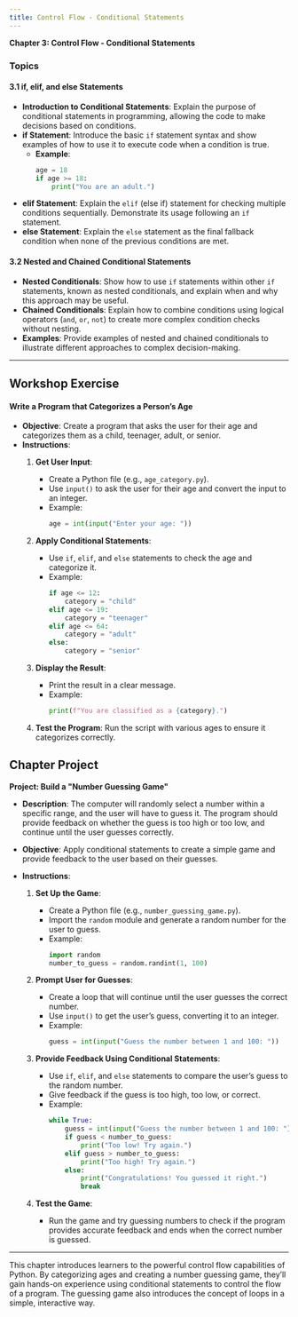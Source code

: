 ```yaml
---
title: Control Flow - Conditional Statements
---
```


**Chapter 3: Control Flow - Conditional Statements**

### Topics

#### 3.1 if, elif, and else Statements
   - **Introduction to Conditional Statements**: Explain the purpose of conditional statements in programming, allowing the code to make decisions based on conditions.
   - **if Statement**: Introduce the basic `if` statement syntax and show examples of how to use it to execute code when a condition is true.
      - **Example**:
        ```python
        age = 18
        if age >= 18:
            print("You are an adult.")
        ```
   - **elif Statement**: Explain the `elif` (else if) statement for checking multiple conditions sequentially. Demonstrate its usage following an `if` statement.
   - **else Statement**: Explain the `else` statement as the final fallback condition when none of the previous conditions are met.

#### 3.2 Nested and Chained Conditional Statements
   - **Nested Conditionals**: Show how to use `if` statements within other `if` statements, known as nested conditionals, and explain when and why this approach may be useful.
   - **Chained Conditionals**: Explain how to combine conditions using logical operators (`and`, `or`, `not`) to create more complex condition checks without nesting.
   - **Examples**: Provide examples of nested and chained conditionals to illustrate different approaches to complex decision-making.

---

<h2 class="workshop-title">Workshop Exercise</h2>
<div class="workshop-container">

#### Write a Program that Categorizes a Person’s Age

- **Objective**: Create a program that asks the user for their age and categorizes them as a child, teenager, adult, or senior.
- **Instructions**:
   1. **Get User Input**:
      - Create a Python file (e.g., `age_category.py`).
      - Use `input()` to ask the user for their age and convert the input to an integer.
      - Example:
        ```python
        age = int(input("Enter your age: "))
        ```

   2. **Apply Conditional Statements**:
      - Use `if`, `elif`, and `else` statements to check the age and categorize it.
      - Example:
        ```python
        if age <= 12:
            category = "child"
        elif age <= 19:
            category = "teenager"
        elif age <= 64:
            category = "adult"
        else:
            category = "senior"
        ```

   3. **Display the Result**:
      - Print the result in a clear message.
      - Example:
        ```python
        print(f"You are classified as a {category}.")
        ```
   4. **Test the Program**: Run the script with various ages to ensure it categorizes correctly.

</div>

<h2 class="workshop-title">Chapter Project</h2>
<div class="workshop-container">

**Project: Build a "Number Guessing Game"**

- **Description**: The computer will randomly select a number within a specific range, and the user will have to guess it. The program should provide feedback on whether the guess is too high or too low, and continue until the user guesses correctly.

- **Objective**: Apply conditional statements to create a simple game and provide feedback to the user based on their guesses.

- **Instructions**:
   1. **Set Up the Game**:
      - Create a Python file (e.g., `number_guessing_game.py`).
      - Import the `random` module and generate a random number for the user to guess.
      - Example:
        ```python
        import random
        number_to_guess = random.randint(1, 100)
        ```

   2. **Prompt User for Guesses**:
      - Create a loop that will continue until the user guesses the correct number.
      - Use `input()` to get the user’s guess, converting it to an integer.
      - Example:
        ```python
        guess = int(input("Guess the number between 1 and 100: "))
        ```

   3. **Provide Feedback Using Conditional Statements**:
      - Use `if`, `elif`, and `else` statements to compare the user’s guess to the random number.
      - Give feedback if the guess is too high, too low, or correct.
      - Example:
        ```python
        while True:
            guess = int(input("Guess the number between 1 and 100: "))
            if guess < number_to_guess:
                print("Too low! Try again.")
            elif guess > number_to_guess:
                print("Too high! Try again.")
            else:
                print("Congratulations! You guessed it right.")
                break
        ```

   4. **Test the Game**:
      - Run the game and try guessing numbers to check if the program provides accurate feedback and ends when the correct number is guessed.

---

This chapter introduces learners to the powerful control flow capabilities of Python. By categorizing ages and creating a number guessing game, they’ll gain hands-on experience using conditional statements to control the flow of a program. The guessing game also introduces the concept of loops in a simple, interactive way.

</div>

<script>
  import ChapterNavigation from '$lib/components/ChapterNavigation.svelte';
</script>

<ChapterNavigation 
    prevHref="/learn/python/ch2" 
    nextHref="/learn/python/ch4"
  />